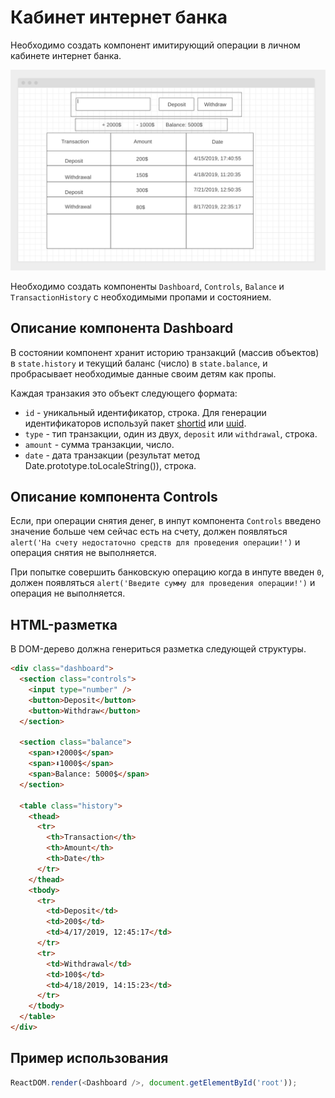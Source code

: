 # Кабинет интернет банка

Необходимо создать компонент имитирующий операции в личном кабинете интернет
банка.

![reader preview](./mockup/preview.png)

Необходимо создать компоненты `Dashboard`, `Controls`, `Balance` и
`TransactionHistory` c необходимыми пропами и состоянием.

## Описание компонента Dashboard

В состоянии компонент хранит историю транзакций (массив объектов) в
`state.history` и текущий баланс (число) в `state.balance`, и пробрасывает
необходимые данные своим детям как пропы.

Каждая транзакия это объект следующего формата:

- `id` - уникальный идентификатор, строка. Для генерации идентификаторов
  используй пакет [shortid](https://www.npmjs.com/package/shortid) или
  [uuid](https://www.npmjs.com/package/uuid).
- `type` - тип транзакции, один из двух, `deposit` или `withdrawal`, строка.
- `amount` - сумма транзакции, число.
- `date` - дата транзакции (результат метод Date.prototype.toLocaleString()),
  строка.

## Описание компонента Controls

Если, при операции снятия денег, в инпут компонента `Controls` введено значение
больше чем сейчас есть на счету, должен появляться
`alert('На счету недостаточно средств для проведения операции!')` и операция
снятия не выполняется.

При попытке совершить банковскую операцию когда в инпуте введен `0`, должен
появляться `alert('Введите сумму для проведения операции!')` и операция не
выполняется.

## HTML-разметка

В DOM-дерево должна генериться разметка следующей структуры.

```html
<div class="dashboard">
  <section class="controls">
    <input type="number" />
    <button>Deposit</button>
    <button>Withdraw</button>
  </section>

  <section class="balance">
    <span>⬆️2000$</span>
    <span>⬇️1000$</span>
    <span>Balance: 5000$</span>
  </section>

  <table class="history">
    <thead>
      <tr>
        <th>Transaction</th>
        <th>Amount</th>
        <th>Date</th>
      </tr>
    </thead>
    <tbody>
      <tr>
        <td>Deposit</td>
        <td>200$</td>
        <td>4/17/2019, 12:45:17</td>
      </tr>
      <tr>
        <td>Withdrawal</td>
        <td>100$</td>
        <td>4/18/2019, 14:15:23</td>
      </tr>
    </tbody>
  </table>
</div>
```

## Пример использования

```js
ReactDOM.render(<Dashboard />, document.getElementById('root'));
```
